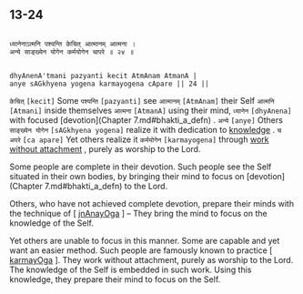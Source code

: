 ## 13-24


```shloka-sa

ध्यानेनाऽत्मनि पश्यन्ति केचित् आत्मानम् आत्मना ।
अन्ये साङ्ख्येन योगेन कर्मयोगेन चापरे ॥ २४ ॥

```
```shloka-sa-hk

dhyAnenA'tmani pazyanti kecit AtmAnam AtmanA |
anye sAGkhyena yogena karmayogena cApare || 24 ||

```
`केचित्` `[kecit]` Some `पश्यन्ति` `[pazyanti]` see `आत्मानम्` `[AtmAnam]` their Self `आत्मनि` `[Atmani]` inside themselves `आत्मना` `[AtmanA]` using their mind, `ध्यानेन` `[dhyAnena]` with focused 
[devotion](Chapter 7.md#bhakti_a_defn)
. `अन्ये` `[anye]` Others `साङ्ख्येन योगेन` `[sAGkhyena yogena]` realize it with dedication to 
[knowledge](jnAnayOga_a_defn)
. `च अपरे` `[ca apare]` Yet others realize it `कर्मयोगेन` `[karmayogena]` through 
[work without attachment](karmayoga)
, purely as worship to the Lord.

Some people are complete in their devotion. Such people see the Self situated in their own bodies, by bringing their mind to focus on 
[devotion](Chapter 7.md#bhakti_a_defn)
 to the Lord. 

Others, who have not achieved complete devotion, prepare their minds with the technique of [
[jnAnayOga](jnAnayOga_a_defn)
] – They bring the mind to focus on the knowledge of the Self.

Yet others are unable to focus in this manner. Some are capable and yet want an easier method. Such people are famously known to practice [
[karmayOga](karmayOga_a_defn)
]. They work without attachment, purely as worship to the Lord. The knowledge of the Self is embedded in such work. Using this knowledge, they prepare their mind to focus on the Self.



